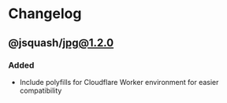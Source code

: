 # Changelog

## @jsquash/jpg@1.2.0

### Added 

- Include polyfills for Cloudflare Worker environment for easier compatibility
